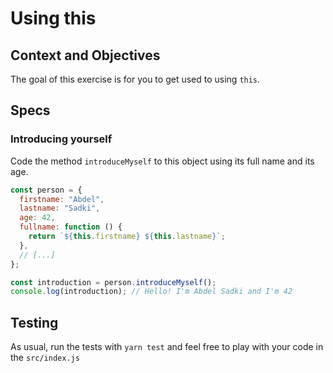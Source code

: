 # Using this

## Context and Objectives

The goal of this exercise is for you to get used to using `this`.

## Specs

### Introducing yourself

Code the method `introduceMyself` to this object using its full name and its age.

```javascript
const person = {
  firstname: "Abdel",
  lastname: "Sadki",
  age: 42,
  fullname: function () {
    return `${this.firstname} ${this.lastname}`;
  },
  // [...]
};

const introduction = person.introduceMyself();
console.log(introduction); // Hello! I'm Abdel Sadki and I'm 42
```

## Testing

As usual, run the tests with `yarn test` and feel free to play with your code in the `src/index.js`
